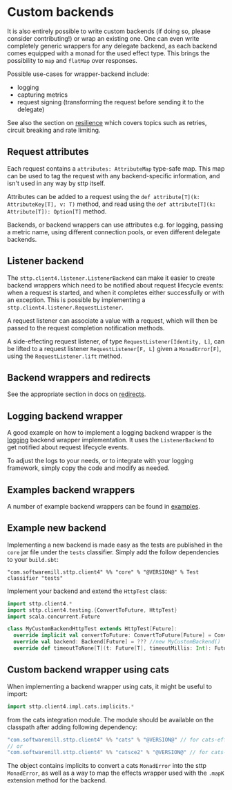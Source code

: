# Custom backends

It is also entirely possible to write custom backends (if doing so, please consider contributing!) or wrap an existing one. One can even write completely generic wrappers for any delegate backend, as each backend comes equipped with a monad for the used effect type. This brings the possibility to `map` and `flatMap` over responses.

Possible use-cases for wrapper-backend include:

* logging
* capturing metrics
* request signing (transforming the request before sending it to the delegate)

See also the section on [resilience](../../other/resilience.md) which covers topics such as retries, circuit breaking and rate limiting.

## Request attributes

Each request contains a `attributes: AttributeMap` type-safe map. This map can be used to tag the request with any backend-specific information, and isn't used in any way by sttp itself.

Attributes can be added to a request using the `def attribute[T](k: AttributeKey[T], v: T)` method, and read using the `def attribute[T](k: Attribute[T]): Option[T]` method.

Backends, or backend wrappers can use attributes e.g. for logging, passing a metric name, using different connection pools, or even different delegate backends.

## Listener backend

The `sttp.client4.listener.ListenerBackend` can make it easier to create backend wrappers which need to be notified about request lifecycle events: when a request is started, and when it completes either successfully or with an exception. This is possible by implementing a `sttp.client4.listener.RequestListener`.

A request listener can associate a value with a request, which will then be passed to the request completion notification methods.

A side-effecting request listener, of type `RequestListener[Identity, L]`, can be lifted to a request listener `RequestListener[F, L]` given a `MonadError[F]`, using the `RequestListener.lift` method.

## Backend wrappers and redirects

See the appropriate section in docs on [redirects](../../conf/redirects.md).

## Logging backend wrapper

A good example on how to implement a logging backend wrapper is the [logging](logging.md) backend wrapper implementation. It uses the `ListenerBackend` to get notified about request lifecycle events.

To adjust the logs to your needs, or to integrate with your logging framework, simply copy the code and modify as needed. 
  
## Examples backend wrappers

A number of example backend wrappers can be found in [examples](../../examples.md).

## Example new backend

Implementing a new backend is made easy as the tests are published in the `core` jar file under the `tests` classifier. Simply add the follow dependencies to your `build.sbt`:

```
"com.softwaremill.sttp.client4" %% "core" % "@VERSION@" % Test classifier "tests"
```

Implement your backend and extend the `HttpTest` class:

```scala mdoc:compile-only
import sttp.client4.*
import sttp.client4.testing.{ConvertToFuture, HttpTest}
import scala.concurrent.Future

class MyCustomBackendHttpTest extends HttpTest[Future]:
  override implicit val convertToFuture: ConvertToFuture[Future] = ConvertToFuture.future
  override val backend: Backend[Future] = ??? //new MyCustomBackend()
  override def timeoutToNone[T](t: Future[T], timeoutMillis: Int): Future[Option[T]] = ???
```

## Custom backend wrapper using cats

When implementing a backend wrapper using cats, it might be useful to import:

```scala
import sttp.client4.impl.cats.implicits.*
```

from the cats integration module. The module should be available on the classpath after adding following dependency:

```scala
"com.softwaremill.sttp.client4" %% "cats" % "@VERSION@" // for cats-effect 3.x
// or
"com.softwaremill.sttp.client4" %% "catsce2" % "@VERSION@" // for cats-effect 2.x
```

The object contains implicits to convert a cats `MonadError` into the sttp `MonadError`, 
as well as a way to map the effects wrapper used with the `.mapK` extension method for the backend. 

